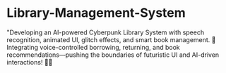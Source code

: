 # Library-Management-System
"Developing an AI-powered Cyberpunk Library System with speech recognition, animated UI, glitch effects, and smart book management. 🚀 Integrating voice-controlled borrowing, returning, and book recommendations—pushing the boundaries of futuristic UI and AI-driven interactions! 🤖✨
